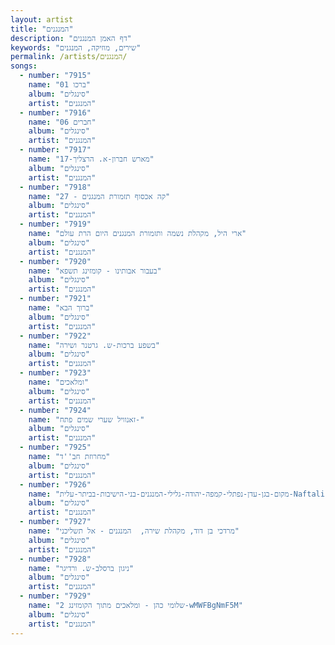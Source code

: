 ```yaml
---
layout: artist
title: "המנגנים"
description: "דף האמן המנגנים"
keywords: "שירים, מוזיקה, המנגנים"
permalink: /artists/המנגנים/
songs:
  - number: "7915"
    name: "01 ברכו"
    album: "סינגלים"
    artist: "המנגנים"
  - number: "7916"
    name: "06 חברים"
    album: "סינגלים"
    artist: "המנגנים"
  - number: "7917"
    name: "17-מארש חברון-א. הרצליך"
    album: "סינגלים"
    artist: "המנגנים"
  - number: "7918"
    name: "27 - קה אכסוף תזמורת המנגנים"
    album: "סינגלים"
    artist: "המנגנים"
  - number: "7919"
    name: "ארי היל, מקהלת נשמה ותזמורת המנגנים היום הרת עולם"
    album: "סינגלים"
    artist: "המנגנים"
  - number: "7920"
    name: "בעבור אבותינו - קומזינג תשפא"
    album: "סינגלים"
    artist: "המנגנים"
  - number: "7921"
    name: "ברוך הבא"
    album: "סינגלים"
    artist: "המנגנים"
  - number: "7922"
    name: "בשפע ברכות-ש. גרטנר ושירה"
    album: "סינגלים"
    artist: "המנגנים"
  - number: "7923"
    name: "ומלאכים"
    album: "סינגלים"
    artist: "המנגנים"
  - number: "7924"
    name: "זאנוויל שערי שמים פתח-"
    album: "סינגלים"
    artist: "המנגנים"
  - number: "7925"
    name: "מחרוזת חב''ד"
    album: "סינגלים"
    artist: "המנגנים"
  - number: "7926"
    name: "מקום-בגן-עדן-נפתלי-קמפה-יהודה-גלילי-המנגנים-בני-הישיבות-בביתר-עלית-Naftali-Kempeh"
    album: "סינגלים"
    artist: "המנגנים"
  - number: "7927"
    name: "מרדכי בן דוד, מקהלת שירה,  המנגנים - אל תשליכני"
    album: "סינגלים"
    artist: "המנגנים"
  - number: "7928"
    name: "ניגון ברסלב-ש. ורדיגר"
    album: "סינגלים"
    artist: "המנגנים"
  - number: "7929"
    name: "שלומי כהן - ומלאכים מתוך הקומזינג 2-wMWFBgNmF5M"
    album: "סינגלים"
    artist: "המנגנים"
---
```

